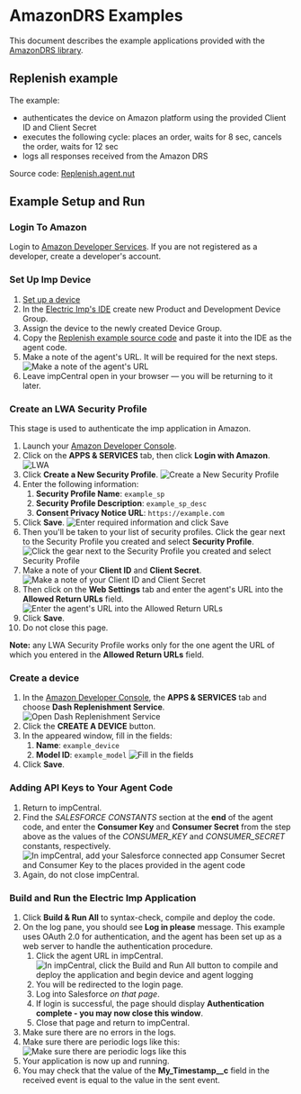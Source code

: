 # AmazonDRS Examples #

This document describes the example applications provided with the [AmazonDRS library](../README.md).

## Replenish example ##

The example:
- authenticates the device on Amazon platform using the provided Client ID and Client Secret
- executes the following cycle: places an order, waits for 8 sec, cancels the order, waits for 12 sec
- logs all responses received from the Amazon DRS

Source code: [Replenish.agent.nut](./Replenish.agent.nut)

## Example Setup and Run ##

### Login To Amazon ###

Login to [Amazon Developer Services](https://developer.amazon.com/login.html).
If you are not registered as a developer, create a developer's account.

### Set Up Imp Device ###

1. [Set up a device](https://developer.electricimp.com/gettingstarted)
1. In the [Electric Imp's IDE](https://ide.electricimp.com) create new Product and Development Device Group.
1. Assign the device to the newly created Device Group.
1. Copy the [Replenish example source code](./Replenish.agent.nut) and paste it into the IDE as the agent code.
1. Make a note of the agent's URL. It will be required for the next steps.
![Make a note of the agent's URL](images/AgentURL.png "Make a note of the agent's URL")
1. Leave impCentral open in your browser &mdash; you will be returning to it later.

### Create an LWA Security Profile ###

This stage is used to authenticate the imp application in Amazon.

1. Launch your [Amazon Developer Console](https://developer.amazon.com/home.html).
1. Click on the **APPS & SERVICES** tab, then click **Login with Amazon**.
![LWA](images/LWA.png "LWA")
1. Click **Create a New Security Profile**.
![Create a New Security Profile](images/CreateSP.png "Create a New Security Profile")
1. Enter the following information:
    1. **Security Profile Name**: `example_sp`
    1. **Security Profile Description**: `example_sp_desc`
    1. **Consent Privacy Notice URL**: `https://example.com`
1. Click **Save**.
![Enter required information and click Save](images/InfoForSP.png "Enter required information and click Save")
1. Then you'll be taken to your list of security profiles. Click the gear next to the Security Profile you created and select **Security Profile**.
![Click the gear next to the Security Profile you created and select Security Profile](images/ViewSP.png "Click the gear next to the Security Profile you created and select Security Profile")
1. Make a note of your **Client ID** and **Client Secret**.
![Make a note of your Client ID and Client Secret](images/Credentials.png "Make a note of your Client ID and Client Secret")
1. Then click on the **Web Settings** tab and enter the agent's URL into the **Allowed Return URLs** field.
![Enter the agent's URL into the Allowed Return URLs](images/AllowedURLs.png "Enter the agent's URL into the Allowed Return URLs")
1. Click **Save**.
1. Do not close this page.

**Note:** any LWA Security Profile works only for the one agent the URL of which you entered in the **Allowed Return URLs** field.

### Create a device ###

1. In the [Amazon Developer Console](https://developer.amazon.com/home.html), the **APPS & SERVICES** tab and choose **Dash Replenishment Service**.
![Open Dash Replenishment Service](images/DRS.png "Open Dash Replenishment Service")
1. Click the **CREATE A DEVICE** button.
1. In the appeared window, fill in the fields:
    1. **Name**: `example_device`
    2. **Model ID**: `example_model`
![Fill in the fields](images/CreateDevice.png "Fill in the fields")
1. Click **Save**.

### Adding API Keys to Your Agent Code ###

1. Return to impCentral.
1. Find the *SALESFORCE CONSTANTS* section at the **end** of the agent code, and enter the **Consumer Key** and **Consumer Secret** from the step above as the values of the *CONSUMER_KEY* and *CONSUMER_SECRET* constants, respectively.
![In impCentral, add your Salesforce connected app Consumer Secret and Consumer Key to the places provided in the agent code](images/SetConstants.png "In impCentral, add your Salesforce connected app Consumer Secret and Consumer Key to the places provided in the agent code")
1. Again, do not close impCentral.

### Build and Run the Electric Imp Application ###

1. Click **Build & Run All** to syntax-check, compile and deploy the code.
1. On the log pane, you should see **Log in please** message. This example uses OAuth 2.0 for authentication, and the agent has been set up as a web server to handle the authentication procedure.
    1. Click the agent URL in impCentral.
![In impCentral, click the Build and Run All button to compile and deploy the application and begin device and agent logging](images/Run.png "In impCentral, click the Build and Run All button to compile and deploy the application and begin device and agent logging")
    1. You will be redirected to the login page.
    1. Log into Salesforce *on that page*.
    1. If login is successful, the page should display **Authentication complete - you may now close this window**.
    1. Close that page and return to impCentral.
1. Make sure there are no errors in the logs.
1. Make sure there are periodic logs like this:
![Make sure there are periodic logs like this](images/PeriodicLogs.png "Make sure there are periodic logs like this")
1. Your application is now up and running.
1. You may check that the value of the **My_Timestamp__c** field in the received event is equal to the value in the sent event.
